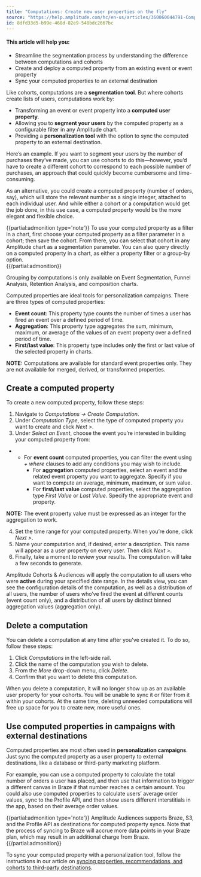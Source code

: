 ```yaml
---
title: "Computations: Create new user properties on the fly"
source: "https://help.amplitude.com/hc/en-us/articles/360060044791-Computations-Create-new-user-properties-on-the-fly"
id: 8dfd33d5-b99e-468d-82e9-548bdc2667bc
---
```


#### This article will help you:

* Streamline the segmentation process by understanding the difference between computations and cohorts
* Create and deploy a computed property from an existing event or event property
* Sync your computed properties to an external destination

Like cohorts, computations are a **segmentation tool**. But where cohorts create lists of users, computations work by: 

* Transforming an event or event property into a **computed user property**.
* Allowing you to **segment your users** by the computed property as a configurable filter in any Amplitude chart.
* Providing a **personalization tool** with the option to sync the computed property to an external destination.

Here’s an example. If you want to segment your users by the number of purchases they’ve made, you can use cohorts to do this—however, you’d have to create a different cohort to correspond to each possible number of purchases, an approach that could quickly become cumbersome and time-consuming.

As an alternative, you could create a computed property (number of orders, say), which will store the relevant number as a single integer, attached to each individual user. And while either a cohort or a computation would get the job done, in this use case, a computed property would be the more elegant and flexible choice.

{{partial:admonition type='note'}}
 To use your computed property as a filter in a chart, first choose your computed property as a filter parameter in a cohort; then save the cohort. From there, you can select that cohort in any Amplitude chart as a segmentation parameter. You can also query directly on a computed property in a chart, as either a property filter or a group-by option.  
{{/partial:admonition}}
  
Grouping by computations is only available on Event Segmentation, Funnel Analysis, Retention Analysis, and composition charts.

Computed properties are ideal tools for personalization campaigns. There are three types of computed properties:

* **Event count**: This property type counts the number of times a user has fired an event over a defined period of time.
* **Aggregation**: This property type aggregates the sum, minimum, maximum, or average of the values of an event property over a defined period of time.
* **First/last value**: This property type includes only the first or last value of the selected property in charts.

**NOTE:** Computations are available for standard event properties only. They are not available for merged, derived, or transformed properties.

## Create a computed property

To create a new computed property, follow these steps:

1. Navigate to *Computations → Create Computation*.
2. Under *Computation Type*, select the type of computed property you want to create and click *Next >*.
3. Under *Select an Event*, choose the event you’re interested in building your computed property from:

* * For **event count** computed properties, you can filter the event using *+ where* clauses to add any conditions you may wish to include.
	* For **aggregation** computed properties, select an event and the related event property you want to aggregate. Specify if you want to compute an average, minimum, maximum, or sum value.
	* For **first/last value** computed properties, select the aggregation type *First Value* or *Last Value*. Specify the appropriate event and property.

**NOTE:** The event property value must be expressed as an integer for the aggregation to work.

4. Set the time range for your computed property. When you’re done, click *Next >*.
5. Name your computation and, if desired, enter a description. This name will appear as a user property on every user. Then click *Next >*.
6. Finally, take a moment to review your results. The computation will take a few seconds to generate.

Amplitude Cohorts & Audiences will apply the computation to all users who were **active** during your specified date range. In the details view, you can see the configuration details of the computation, as well as a distribution of all users, the number of users who’ve fired the event at different counts (event count only), and a distribution of all users by distinct binned aggregation values (aggregation only).

## Delete a computation

You can delete a computation at any time after you've created it. To do so, follow these steps:

1. Click *Computations* in the left-side rail.
2. Click the name of the computation you wish to delete.
3. From the *More* drop-down menu, click *Delete*.
4. Confirm that you want to delete this computation.

When you delete a computation, it will no longer show up as an available user property for your cohorts. You will be unable to sync it or filter from it within your cohorts. At the same time, deleting unneeded computations will free up space for you to create new, more useful ones.

## Use computed properties in campaigns with external destinations

Computed properties are most often used in **personalization campaigns**. Just sync the computed property as a user property to external destinations, like a database or third-party marketing platform.

For example, you can use a computed property to calculate the total number of orders a user has placed, and then use that information to trigger a different canvas in Braze if that number reaches a certain amount. You could also use computed properties to calculate users’ average order values, sync to the Profile API, and then show users different interstitials in the app, based on their average order values.

{{partial:admonition type='note'}}
 Amplitude Audiences supports Braze, S3, and the Profile API as destinations for computed property syncs. Note that the process of syncing to Braze will accrue more data points in your Braze plan, which may result in an additional charge from Braze.
{{/partial:admonition}}

To sync your computed property with a personalization tool, follow the instructions in our article on [syncing properties, recommendations, and cohorts to third-party destinations](/cdp/audiences/third-party-syncs).
